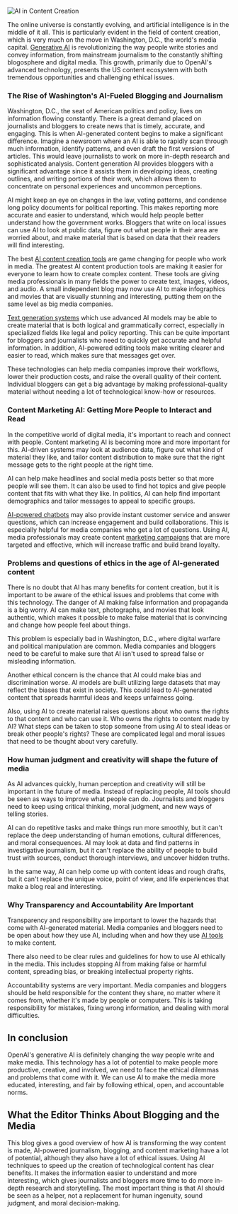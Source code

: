 ![AI in Content Creation](https://admin.groupify.ai/assets/7665ca86-5444-4f74-850e-432792e281af)

The online universe is constantly evolving, and artificial intelligence is in the middle of it all. This is particularly evident in the field of content creation, which is very much on the move in Washington, D.C., the world's media capital. [Generative AI](https://groupify.ai/generative-ai) is revolutionizing the way people write stories and convey information, from mainstream journalism to the constantly shifting blogosphere and digital media. This growth, primarily due to OpenAI's advanced technology, presents the US content ecosystem with both tremendous opportunities and challenging ethical issues.

### The Rise of Washington's AI-Fueled Blogging and Journalism
Washington, D.C., the seat of American politics and policy, lives on information flowing constantly. There is a great demand placed on journalists and bloggers to create news that is timely, accurate, and engaging. This is when AI-generated content begins to make a significant difference. Imagine a newsroom where an AI is able to rapidly scan through much information, identify patterns, and even draft the first versions of articles. This would leave journalists to work on more in-depth research and sophisticated analysis. Content generation AI provides bloggers with a significant advantage since it assists them in developing ideas, creating outlines, and writing portions of their work, which allows them to concentrate on personal experiences and uncommon perceptions.


AI might keep an eye on changes in the law, voting patterns, and condense long policy documents for political reporting. This makes reporting more accurate and easier to understand, which would help people better understand how the government works. Bloggers that write on local issues can use AI to look at public data, figure out what people in their area are worried about, and make material that is based on data that their readers will find interesting.


The best [AI content creation tools](https://groupify.ai/ai-tools-for-social-media) are game changing for people who work in media.
The greatest AI content production tools are making it easier for everyone to learn how to create complex content. These tools are giving media professionals in many fields the power to create text, images, videos, and audio. A small independent blog may now use AI to make infographics and movies that are visually stunning and interesting, putting them on the same level as big media companies.


[Text generation systems](https://groupify.ai/ai-text-generators) which use advanced AI models may be able to create material that is both logical and grammatically correct, especially in specialized fields like legal and policy reporting. This can be quite important for bloggers and journalists who need to quickly get accurate and helpful information. In addition, AI-powered editing tools make writing clearer and easier to read, which makes sure that messages get over.


These technologies can help media companies improve their workflows, lower their production costs, and raise the overall quality of their content. Individual bloggers can get a big advantage by making professional-quality material without needing a lot of technological know-how or resources.

### Content Marketing AI: Getting More People to Interact and Read
In the competitive world of digital media, it's important to reach and connect with people. Content marketing AI is becoming more and more important for this. AI-driven systems may look at audience data, figure out what kind of material they like, and tailor content distribution to make sure that the right message gets to the right people at the right time.


AI can help make headlines and social media posts better so that more people will see them. It can also be used to find hot topics and give people content that fits with what they like. In politics, AI can help find important demographics and tailor messages to appeal to specific groups.


[AI-powered chatbots](https://groupify.ai/multimodal-ai-tools) may also provide instant customer service and answer questions, which can increase engagement and build collaborations. This is especially helpful for media companies who get a lot of questions. Using AI, media professionals may create content [marketing campaigns](https://groupify.ai/marketing-ai-tools) that are more targeted and effective, which will increase traffic and build brand loyalty.

### Problems and questions of ethics in the age of AI-generated content
There is no doubt that AI has many benefits for content creation, but it is important to be aware of the ethical issues and problems that come with this technology. The danger of AI making false information and propaganda is a big worry. AI can make text, photographs, and movies that look authentic, which makes it possible to make false material that is convincing and change how people feel about things.


This problem is especially bad in Washington, D.C., where digital warfare and political manipulation are common. Media companies and bloggers need to be careful to make sure that AI isn't used to spread false or misleading information.


Another ethical concern is the chance that AI could make bias and discrimination worse. AI models are built utilizing large datasets that may reflect the biases that exist in society. This could lead to AI-generated content that spreads harmful ideas and keeps unfairness going.


Also, using AI to create material raises questions about who owns the rights to that content and who can use it. Who owns the rights to content made by AI? What steps can be taken to stop someone from using AI to steal ideas or break other people's rights? These are complicated legal and moral issues that need to be thought about very carefully.

### How human judgment and creativity will shape the future of media
As AI advances quickly, human perception and creativity will still be important in the future of media. Instead of replacing people, AI tools should be seen as ways to improve what people can do. Journalists and bloggers need to keep using critical thinking, moral judgment, and new ways of telling stories.


AI can do repetitive tasks and make things run more smoothly, but it can't replace the deep understanding of human emotions, cultural differences, and moral consequences. AI may look at data and find patterns in investigative journalism, but it can't replace the ability of people to build trust with sources, conduct thorough interviews, and uncover hidden truths.


In the same way, AI can help come up with content ideas and rough drafts, but it can't replace the unique voice, point of view, and life experiences that make a blog real and interesting.

### Why Transparency and Accountability Are Important
Transparency and responsibility are important to lower the hazards that come with AI-generated material. Media companies and bloggers need to be open about how they use AI, including when and how they use [AI tools](https://groupify.ai/ai-tool) to make content.


There also need to be clear rules and guidelines for how to use AI ethically in the media. This includes stopping AI from making false or harmful content, spreading bias, or breaking intellectual property rights.


Accountability systems are very important. Media companies and bloggers should be held responsible for the content they share, no matter where it comes from, whether it's made by people or computers. This is taking responsibility for mistakes, fixing wrong information, and dealing with moral difficulties.

## In conclusion
OpenAI's generative AI is definitely changing the way people write and make media. This technology has a lot of potential to make people more productive, creative, and involved, we need to face the ethical dilemmas and problems that come with it. We can use AI to make the media more educated, interesting, and fair by following ethical, open, and accountable norms.

## What the Editor Thinks About Blogging and the Media
This blog gives a good overview of how AI is transforming the way content is made, AI-powered journalism, blogging, and content marketing have a lot of potential, although they also have a lot of ethical issues. Using AI techniques to speed up the creation of technological content has clear benefits. It makes the information easier to understand and more interesting, which gives journalists and bloggers more time to do more in-depth research and storytelling. The most important thing is that AI should be seen as a helper, not a replacement for human ingenuity, sound judgment, and moral decision-making.

